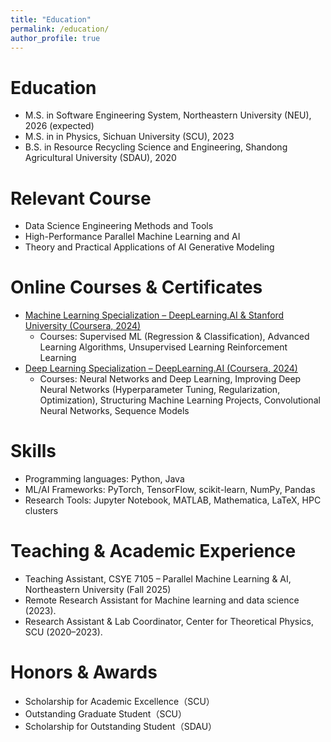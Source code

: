 ```yaml
---
title: "Education"
permalink: /education/
author_profile: true
---
```


Education
======
* M.S. in Software Engineering System, Northeastern University (NEU), 2026 (expected)
* M.S. in in Physics, Sichuan University (SCU), 2023
* B.S. in Resource Recycling Science and Engineering, Shandong Agricultural University (SDAU), 2020

Relevant Course
======
* Data Science Engineering Methods and Tools
* High-Performance Parallel Machine Learning and AI
* Theory and Practical Applications of AI Generative Modeling

Online Courses & Certificates
======
* [Machine Learning Specialization – DeepLearning.AI & Stanford University (Coursera, 2024)](https://coursera.org/share/19ee028ff40d3007c5df858678d7d73d)  
  * Courses: Supervised ML (Regression & Classification), Advanced Learning Algorithms, Unsupervised Learning  Reinforcement Learning
* [Deep Learning Specialization – DeepLearning.AI (Coursera, 2024)](https://coursera.org/share/4524bff4ebc0fb6231d5343ed4e11209)  
  * Courses: Neural Networks and Deep Learning, Improving Deep Neural Networks (Hyperparameter Tuning, Regularization, Optimization), Structuring Machine Learning Projects, Convolutional Neural Networks, Sequence Models

Skills
======
* Programming languages: Python, Java
* ML/AI Frameworks: PyTorch, TensorFlow, scikit-learn, NumPy, Pandas
* Research Tools: Jupyter Notebook, MATLAB, Mathematica, LaTeX, HPC clusters

Teaching & Academic Experience
======
* Teaching Assistant, CSYE 7105 – Parallel Machine Learning & AI, Northeastern University (Fall 2025)
* Remote Research Assistant for Machine learning and data science (2023).
* Research Assistant & Lab Coordinator, Center for Theoretical Physics, SCU (2020–2023).

Honors & Awards
======
* Scholarship for Academic Excellence（SCU）
* Outstanding Graduate Student（SCU）
* Scholarship for Outstanding Student（SDAU）
